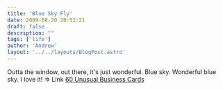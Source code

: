 ```yaml
---
title: 'Blue Sky Fly'
date: 2009-08-20 20:53:21
draft: false
description: ""
tags: ['life']
author: 'Andrew'
layout: '../../layouts/BlogPost.astro'
---
```


Outta the window, out there, it's just wonderful. Blue sky. Wonderful blue sky. I love it! => Link [60 Unusual Business Cards](http://www.noupe.com/design/60-unusual-business-card-ideas.html)
